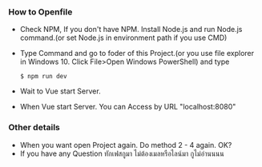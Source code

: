 ### How to Openfile
- Check NPM, If you don't have NPM. Install Node.js and run Node.js command.(or set Node.js in environment path if you use CMD)
- Type Command and go to foder of this Project.(or you use file explorer in Windows 10. Click File>Open Windows PowerShell) and type

     `$ npm run dev`
 
- Wait to Vue start Server.
- When Vue start Server. You can Access by URL "localhost:8080"
### Other details
- When you want open Project again. Do method 2 - 4 again. OK?
- If you have any Question ทักเฟสกูมา ไม่ต้องเมลหรือไลน์มา กูไม่อ่านนนน

